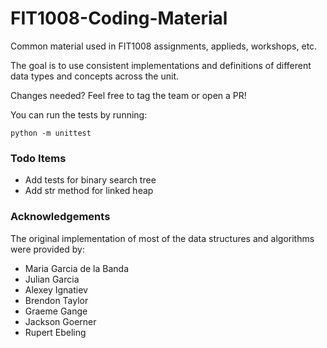 # FIT1008-Coding-Material

Common material used in FIT1008 assignments, applieds, workshops, etc.

The goal is to use consistent implementations and definitions of different data types and concepts across the unit.

Changes needed? Feel free to tag the team or open a PR!

You can run the tests by running:

```
python -m unittest
```

### Todo Items

- Add tests for binary search tree
- Add str method for linked heap

### Acknowledgements

The original implementation of most of the data structures and algorithms were provided by:

- Maria Garcia de la Banda
- Julian Garcia
- Alexey Ignatiev
- Brendon Taylor
- Graeme Gange
- Jackson Goerner
- Rupert Ebeling
